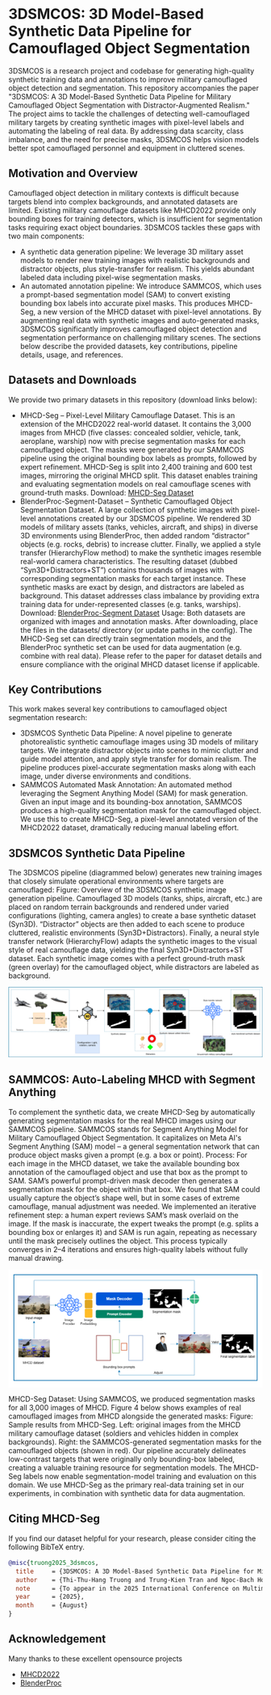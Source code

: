 # 3DSMCOS: 3D Model-Based Synthetic Data Pipeline for Camouflaged Object Segmentation
3DSMCOS is a research project and codebase for generating high-quality synthetic training data and annotations to improve military camouflaged object detection and segmentation. This repository accompanies the paper "3DSMCOS: A 3D Model-Based Synthetic Data Pipeline for Military Camouflaged Object Segmentation with Distractor-Augmented Realism." The project aims to tackle the challenges of detecting well-camouflaged military targets by creating synthetic images with pixel-level labels and automating the labeling of real data. By addressing data scarcity, class imbalance, and the need for precise masks, 3DSMCOS helps vision models better spot camouflaged personnel and equipment in cluttered scenes.

## Motivation and Overview
Camouflaged object detection in military contexts is difficult because targets blend into complex backgrounds, and annotated datasets are limited. Existing military camouflage datasets like MHCD2022 provide only bounding boxes for training detectors, which is insufficient for segmentation tasks requiring exact object boundaries. 3DSMCOS tackles these gaps with two main components:
 - A synthetic data generation pipeline: We leverage 3D military asset models to render new training images with realistic backgrounds and distractor objects, plus style-transfer for realism. This yields abundant labeled data including pixel-wise segmentation masks.
 - An automated annotation pipeline: We introduce SAMMCOS, which uses a prompt-based segmentation model (SAM) to convert existing bounding box labels into accurate pixel masks. This produces MHCD-Seg, a new version of the MHCD dataset with pixel-level annotations.
By augmenting real data with synthetic images and auto-generated masks, 3DSMCOS significantly improves camouflaged object detection and segmentation performance on challenging military scenes. The sections below describe the provided datasets, key contributions, pipeline details, usage, and references.

## Datasets and Downloads
We provide two primary datasets in this repository (download links below):
 - MHCD-Seg – Pixel-Level Military Camouflage Dataset. This is an extension of the MHCD2022 real-world dataset. It contains the 3,000 images from MHCD (five classes: concealed soldier, vehicle, tank, aeroplane, warship) now with precise segmentation masks for each camouflaged object. The masks were generated by our SAMMCOS pipeline using the original bounding box labels as prompts, followed by expert refinement. MHCD-Seg is split into 2,400 training and 600 test images, mirroring the original MHCD split. This dataset enables training and evaluating segmentation models on real camouflage scenes with ground-truth masks. Download: [MHCD-Seg Dataset](https://drive.google.com/file/d/1NK8nxM626adBSGXAaUstaQpnGTIltQae)
- BlenderProc-Segment-Dataset – Synthetic Camouflaged Object Segmentation Dataset. A large collection of synthetic images with pixel-level annotations created by our 3DSMCOS pipeline. We rendered 3D models of military assets (tanks, vehicles, aircraft, and ships) in diverse 3D environments using BlenderProc, then added random “distractor” objects (e.g. rocks, debris) to increase clutter. Finally, we applied a style transfer (HierarchyFlow method) to make the synthetic images resemble real-world camera characteristics. The resulting dataset (dubbed “Syn3D+Distractors+ST”) contains thousands of images with corresponding segmentation masks for each target instance. These synthetic masks are exact by design, and distractors are labeled as background. This dataset addresses class imbalance by providing extra training data for under-represented classes (e.g. tanks, warships). Download: [BlenderProc-Segment Dataset](https://drive.google.com/file/d/1LLLMFZNZB44neZr9mrV15wlncBDe7vay)
Usage: Both datasets are organized with images and annotation masks. After downloading, place the files in the datasets/ directory (or update paths in the config). The MHCD-Seg set can directly train segmentation models, and the BlenderProc synthetic set can be used for data augmentation (e.g. combine with real data). Please refer to the paper for dataset details and ensure compliance with the original MHCD dataset license if applicable.

## Key Contributions
This work makes several key contributions to camouflaged object segmentation research:
 - 3DSMCOS Synthetic Data Pipeline: A novel pipeline to generate photorealistic synthetic camouflage images using 3D models of military targets. We integrate distractor objects into scenes to mimic clutter and guide model attention, and apply style transfer for domain realism. The pipeline produces pixel-accurate segmentation masks along with each image, under diverse environments and conditions.
 - SAMMCOS Automated Mask Annotation: An automated method leveraging the Segment Anything Model (SAM) for mask generation. Given an input image and its bounding-box annotation, SAMMCOS produces a high-quality segmentation mask for the camouflaged object. We use this to create MHCD-Seg, a pixel-level annotated version of the MHCD2022 dataset, dramatically reducing manual labeling effort.

## 3DSMCOS Synthetic Data Pipeline
The 3DSMCOS pipeline (diagrammed below) generates new training images that closely simulate operational environments where targets are camouflaged: Figure: Overview of the 3DSMCOS synthetic image generation pipeline. Camouflaged 3D models (tanks, ships, aircraft, etc.) are placed on random terrain backgrounds and rendered under varied configurations (lighting, camera angles) to create a base synthetic dataset (Syn3D). “Distractor” objects are then added to each scene to produce cluttered, realistic environments (Syn3D+Distractors). Finally, a neural style transfer network (HierarchyFlow) adapts the synthetic images to the visual style of real camouflage data, yielding the final Syn3D+Distractors+ST dataset. Each synthetic image comes with a perfect ground-truth mask (green overlay) for the camouflaged object, while distractors are labeled as background.
<p align="center">
  <img src="images/Segmentation-augmentation_pipeline.png" alt="3DSMCOS Synthetic Data Pipeline"/>
</p>

## SAMMCOS: Auto-Labeling MHCD with Segment Anything
To complement the synthetic data, we create MHCD-Seg by automatically generating segmentation masks for the real MHCD images using our SAMMCOS pipeline. SAMMCOS stands for Segment Anything Model for Military Camouflaged Object Segmentation. It capitalizes on Meta AI's Segment Anything (SAM) model – a general segmentation network that can produce object masks given a prompt (e.g. a box or point). Process: For each image in the MHCD dataset, we take the available bounding box annotation of the camouflaged object and use that box as the prompt to SAM. SAM’s powerful prompt-driven mask decoder then generates a segmentation mask for the object within that box. We found that SAM could usually capture the object’s shape well, but in some cases of extreme camouflage, manual adjustment was needed. We implemented an iterative refinement step: a human expert reviews SAM’s mask overlaid on the image. If the mask is inaccurate, the expert tweaks the prompt (e.g. splits a bounding box or enlarges it) and SAM is run again, repeating as necessary until the mask precisely outlines the object. This process typically converges in 2–4 iterations and ensures high-quality labels without fully manual drawing.
<p align="center">
  <div style="background-color: white; display: inline-block; padding: 10px;">
    <img src="images/Segmentation-Mask-pipeline.png" alt="3DSMCOS Synthetic Data Pipeline" width="500"/>
  </div>
</p>
MHCD-Seg Dataset: Using SAMMCOS, we produced segmentation masks for all 3,000 images of MHCD. Figure 4 below shows examples of real camouflaged images from MHCD alongside the generated masks: Figure: Sample results from MHCD-Seg. Left: original images from the MHCD military camouflage dataset (soldiers and vehicles hidden in complex backgrounds). Right: the SAMMCOS-generated segmentation masks for the camouflaged objects (shown in red). Our pipeline accurately delineates low-contrast targets that were originally only bounding-box labeled, creating a valuable training resource for segmentation models. The MHCD-Seg labels now enable segmentation-model training and evaluation on this domain. We use MHCD-Seg as the primary real-data training set in our experiments, in combination with synthetic data for data augmentation.

## <a name="CitingMHCDSeg"></a>Citing MHCD-Seg
If you find our dataset helpful for your research, please consider citing the following BibTeX entry.
```BibTeX
@misc{truong2025_3dsmcos,
  title     = {3DSMCOS: A 3D Model-Based Synthetic Data Pipeline for Military Camouflaged Object Segmentation with Distractor-Augmented Realism},
  author    = {Thi-Thu-Hang Truong and Trung-Kien Tran and Ngoc-Bach Hoang and Trong-Dat Nguyen and Thi-Hai-Hong Phan and Chi-Thanh Nguyen},
  note      = {To appear in the 2025 International Conference on Multimedia Analysis and Pattern Recognition (MAPR)},
  year      = {2025},
  month     = {August}
}
```

## Acknowledgement

Many thanks to these excellent opensource projects 
* [MHCD2022](https://github.com/liumaozhen-lmz/Military-Camouflage-MHCD2022)
* [BlenderProc](https://github.com/DLR-RM/BlenderProc)

